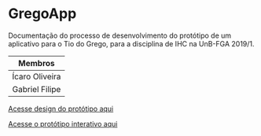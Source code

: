 # GregoApp

Documentação do processo de desenvolvimento do protótipo de um aplicativo para o Tio do Grego, para a disciplina de IHC na UnB-FGA 2019/1.

|    Membros     |
| :------------: |
| Ícaro Oliveira |
| Gabriel Filipe |

[Acesse design do protótipo aqui](https://www.figma.com/file/UZH2XGrOPkvF47l8Oypspslm/GregoApp?node-id=0%3A1)

[Acesse o protótipo interativo aqui](https://www.figma.com/proto/UZH2XGrOPkvF47l8Oypspslm/GregoApp?node-id=0%3A1&scaling=scale-down)